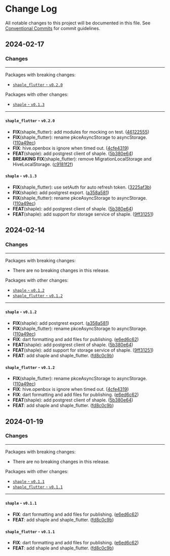 # Change Log

All notable changes to this project will be documented in this file.
See [Conventional Commits](https://conventionalcommits.org) for commit guidelines.

## 2024-02-17

### Changes

---

Packages with breaking changes:

 - [`shaple_flutter` - `v0.2.0`](#shaple_flutter---v020)

Packages with other changes:

 - [`shaple` - `v0.1.3`](#shaple---v013)

---

#### `shaple_flutter` - `v0.2.0`

 - **FIX**(shaple_flutter): add modules for mocking on test. ([46122555](https://github.com/paust-team/shaple-flutter/commit/46122555b01c025a82a47dc1d877080a2134301e))
 - **FIX**(shaple_flutter): rename pkceAsyncStorage to asyncStorage. ([110a49ec](https://github.com/paust-team/shaple-flutter/commit/110a49ecb48ff7cbbabe7c3614c110d2b1bd7d66))
 - **FIX**: hive.openbox is ignore when timed out. ([4cfe4319](https://github.com/paust-team/shaple-flutter/commit/4cfe43199156e5c4305f32ef1ba9cc788f826262))
 - **FEAT**(shaple): add postgrest client of shaple. ([5b380e64](https://github.com/paust-team/shaple-flutter/commit/5b380e64c36ccadbd01759006b1b9900dc1cef96))
 - **BREAKING** **FIX**(shaple_flutter): remove MigrationLocalStorage and HiveLocalStorage. ([c9181f2f](https://github.com/paust-team/shaple-flutter/commit/c9181f2f6ca3de024b9b46d4521099d151602563))

#### `shaple` - `v0.1.3`

 - **FIX**(shaple_flutter): use setAuth for auto refresh token. ([3225af3b](https://github.com/paust-team/shaple-flutter/commit/3225af3ba9dd9819ba3fa762e36905b959c59628))
 - **FIX**(shaple): add postgrest export. ([a358a581](https://github.com/paust-team/shaple-flutter/commit/a358a581a46773f21453fae0d878e7f07017e250))
 - **FIX**(shaple_flutter): rename pkceAsyncStorage to asyncStorage. ([110a49ec](https://github.com/paust-team/shaple-flutter/commit/110a49ecb48ff7cbbabe7c3614c110d2b1bd7d66))
 - **FEAT**(shaple): add postgrest client of shaple. ([5b380e64](https://github.com/paust-team/shaple-flutter/commit/5b380e64c36ccadbd01759006b1b9900dc1cef96))
 - **FEAT**(shaple): add support for storage service of shaple. ([9ff31251](https://github.com/paust-team/shaple-flutter/commit/9ff31251c7abd54ff03d2942a39f43e27ad7c914))


## 2024-02-14

### Changes

---

Packages with breaking changes:

 - There are no breaking changes in this release.

Packages with other changes:

 - [`shaple` - `v0.1.2`](#shaple---v012)
 - [`shaple_flutter` - `v0.1.2`](#shaple_flutter---v012)

---

#### `shaple` - `v0.1.2`

 - **FIX**(shaple): add postgrest export. ([a358a581](https://github.com/paust-team/shaple-flutter/commit/a358a581a46773f21453fae0d878e7f07017e250))
 - **FIX**(shaple_flutter): rename pkceAsyncStorage to asyncStorage. ([110a49ec](https://github.com/paust-team/shaple-flutter/commit/110a49ecb48ff7cbbabe7c3614c110d2b1bd7d66))
 - **FIX**: dart formatting and add files for publishing. ([e6ed6c62](https://github.com/paust-team/shaple-flutter/commit/e6ed6c624a9fe937cffe25b0cd7a0eae8a620824))
 - **FEAT**(shaple): add postgrest client of shaple. ([5b380e64](https://github.com/paust-team/shaple-flutter/commit/5b380e64c36ccadbd01759006b1b9900dc1cef96))
 - **FEAT**(shaple): add support for storage service of shaple. ([9ff31251](https://github.com/paust-team/shaple-flutter/commit/9ff31251c7abd54ff03d2942a39f43e27ad7c914))
 - **FEAT**: add shaple and shaple_flutter. ([fd8c0c9b](https://github.com/paust-team/shaple-flutter/commit/fd8c0c9bf816348339cd0b33421b207419900991))

#### `shaple_flutter` - `v0.1.2`

 - **FIX**(shaple_flutter): rename pkceAsyncStorage to asyncStorage. ([110a49ec](https://github.com/paust-team/shaple-flutter/commit/110a49ecb48ff7cbbabe7c3614c110d2b1bd7d66))
 - **FIX**: hive.openbox is ignore when timed out. ([4cfe4319](https://github.com/paust-team/shaple-flutter/commit/4cfe43199156e5c4305f32ef1ba9cc788f826262))
 - **FIX**: dart formatting and add files for publishing. ([e6ed6c62](https://github.com/paust-team/shaple-flutter/commit/e6ed6c624a9fe937cffe25b0cd7a0eae8a620824))
 - **FEAT**(shaple): add postgrest client of shaple. ([5b380e64](https://github.com/paust-team/shaple-flutter/commit/5b380e64c36ccadbd01759006b1b9900dc1cef96))
 - **FEAT**: add shaple and shaple_flutter. ([fd8c0c9b](https://github.com/paust-team/shaple-flutter/commit/fd8c0c9bf816348339cd0b33421b207419900991))


## 2024-01-19

### Changes

---

Packages with breaking changes:

 - There are no breaking changes in this release.

Packages with other changes:

 - [`shaple` - `v0.1.1`](#shaple---v011)
 - [`shaple_flutter` - `v0.1.1`](#shaple_flutter---v011)

---

#### `shaple` - `v0.1.1`

 - **FIX**: dart formatting and add files for publishing. ([e6ed6c62](https://github.com/paust-team/shaple-flutter/commit/e6ed6c624a9fe937cffe25b0cd7a0eae8a620824))
 - **FEAT**: add shaple and shaple_flutter. ([fd8c0c9b](https://github.com/paust-team/shaple-flutter/commit/fd8c0c9bf816348339cd0b33421b207419900991))

#### `shaple_flutter` - `v0.1.1`

 - **FIX**: dart formatting and add files for publishing. ([e6ed6c62](https://github.com/paust-team/shaple-flutter/commit/e6ed6c624a9fe937cffe25b0cd7a0eae8a620824))
 - **FEAT**: add shaple and shaple_flutter. ([fd8c0c9b](https://github.com/paust-team/shaple-flutter/commit/fd8c0c9bf816348339cd0b33421b207419900991))

